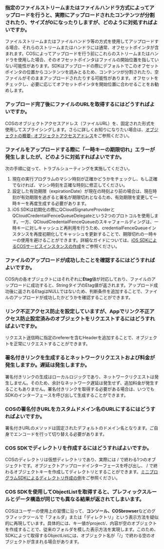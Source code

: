 ### 指定のファイルストリームまたはファイルハンドラ方式によってアップロードを行うと、実際にアップロードされたコンテンツが分割されたり、サイズが0になったりしますが、どのように対処すればよいですか。

ファイルストリームまたはファイルハンドラ等の方式を使用してアップロードする場合、それらのストリームまたはハンドラには通常、オフセットポインタが含まれます。COSによってアップロードを行う前にこれらのストリームまたはハンドラを使用した場合、そのオフセットポインタはファイルの開始位置を指していない可能性があります。SDKはアップロードの際にデフォルトでこのオフセットポインタの位置からコンテンツを読みとるため、コンテンツが分割されたり、空ファイルがそのままアップロードされたりする可能性があります。オフセットをチェックし、必要に応じてオフセットポインタを開始位置に合わせることをお勧めします。

### アップロード完了後にファイルのURLを取得するにはどうすればよいですか。

COSのオブジェクトアクセスアドレス（ファイルURL）を、固定された形式を使用してスプライシングします。さらに詳しくお知りになりたい場合は、[オブジェクトの概要- オブジェクトアクセスアドレス](https://intl.cloud.tencent.com/document/product/436/13324)をご参照ください。


### ファイルをアップロードする際に「一時キーの期限切れ」エラーが発生しましたが、どのように対処すればよいですか。

次の手順に従って、トラブルシューティングを実施してください。
1. 現在の実行プログラムのマシン時刻が正確かどうかをチェックし、もし正確でなければ、マシン時刻を正確な時刻に修正してください。
2. 設定した有効期限（expirationDate）が現在の時刻より前の場合は、現在時刻が有効期限を過ぎると署名が期限切れとなるため、有効期限を変更して一時キーを再度生成する必要があります。
3. iOS SDKは初期化の際にQCloudSignatureProviderとQCloudCredentailFenceQueueDelegateという2つのプロトコルを使用します。一方、QCloudCredentailFenceQueueのスキャフォールディングは、一時キーに対しキャッシュと再利用を行うため、credentialFenceQueueインスタンスを再度初期化してキャッシュを更新することで、期限切れの一時キーの使用を避けることができます。詳細なガイドについては、[iOS SDKによるCOSサービスインスタンスの作成](https://intl.cloud.tencent.com/document/product/436/11280)をご参照ください。

### ファイルのアップロードが成功したことを確認するにはどうすればよいですか。

COS内の各オブジェクトにはそれぞれに**Etag**値が対応しており、ファイルのアップロードに成功すると、StringタイプのEtag値が返されます。アップロード成功後に返されるEtagはNULLではないため、判断条件を追加することで、ファイルのアップロードが成功したかどうかを確認することができます。

### リンク不正アクセス防止を設定していますが、Appでリンク不正アクセス防止設定済みのオブジェクトをリクエストするにはどうすればよいですか。

リクエスト送信時に指定のrefererを含むHeaderを追加することで、オブジェクトを正常にリクエストすることができます。


### 署名付きリンクを生成するとネットワークリクエストおよび料金が発生しますか。遅延は発生しますか。
署名付きリンクの生成はローカルロジックであり、ネットワークリクエストは発生しません。そのため、余計なネットワーク遅延は発生せず、追加料金が発生することもありません。署名付きリンクを取得する必要がある場合は、いつでもSDKのインターフェースを呼び出して生成することができます。

### COSの署名付きURLをカスタムドメイン名のURLにするにはどうすればよいですか。

署名付きURLのメソッドは固定されたデフォルトのドメイン名となります。ご自身でエンコードを行って切り替える必要があります。

### COS SDKでディレクトリを作成するにはどうすればよいですか。

COSのディレクトリは仮想ディレクトリであり、実際には / で終わる1つのオブジェクトです。オブジェクトアップロードインターフェースを呼び出し、 / で終わるオブジェクトキーを作成してディレクトリとすることができます。[ミニプログラムSDKによるディレクトリ作成の例](https://intl.cloud.tencent.com/document/product/436/32457)をご参照ください。

### COS SDKを使用してObjectListを取得すると、プレフィックスルールとデータ構造が同じでも異なる結果が返されてしまいます。

COSはユーザーの使用上の習慣に沿って、**コンソール、COSbrowser**などのグラフィックツールで「フォルダ」または「ディレクトリ」という表示方法を疑似的に再現しています。具体的には、キー値がproject/、内容が空のオブジェクトを作成することで、従来のフォルダを模した表示方法を実現します。このため、SDKによって取得するObjectListには、オブジェクト名が「/」で終わる空のオブジェクトが含まれる場合があります。

